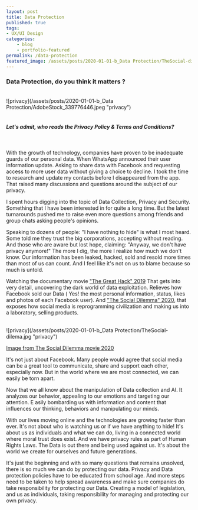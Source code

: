 ```yaml
---
layout: post
title: Data Protection
published: true
tags: 
- UX/UI Design
categories:
    - blog
    - portfolio-featured
permalink: /data-protection
featured_image: /assets/posts/2020-01-01-b_Data Protection/TheSocial-dilema.jpg
---
```

### Data Protection, do you think it matters ?



<br> ![privacy](/assets/posts/2020-01-01-b_Data Protection/AdobeStock_339776446.jpeg "privacy")<br>
<br>
#### *Let's admit, who reads the Privacy Policy & Terms and Conditions?*
<br>
<br>
With the growth of technology, companies have proven to be inadequate guards of our personal data. 
When WhatsApp announced their user information update. Asking to share data with Facebook and requesting access to more user data without giving a choice to decline. 
I took the time to research and update my contacts before I disappeared from the app. That raised many discussions and questions around the subject of our privacy. 

I spent hours digging into the topic of Data Collection, Privacy and Security. Something that I have been interested in for quite a long time. But the latest turnarounds pushed me to raise even more questions among friends and group chats asking people's opinions. 

Speaking to dozens of people: "I have nothing to hide" is what I most heard. Some told me they trust the big corporations, accepting without reading. And those who are aware but lost hope, claiming: "Anyway, we don't have privacy anymore!" 
The more I dig, the more I realize how much we don't know. Our information has been leaked, hacked, sold and resold more times than most of us can count. And I feel like it's not on us to blame because so much is untold. 

Watching the documentary movie ["The Great Hack" 2019](https://www.imdb.com/title/tt4736550/) That gets into very detail, uncovering the dark world of data exploitation. Relieves how Facebook sold our Data ( Yes! the most personal information, status, likes and photos of each Facebook user). 
And ["The Social Dilemma" 2020](https://www.imdb.com/title/tt11464826/?ref_=fn_al_tt_1), that exposes how social media is reprogramming civilization and making us into a laboratory, selling products. 

<br> ![privacy](/assets/posts/2020-01-01-b_Data Protection/TheSocial-dilema.jpg "privacy")<br>

[Image from The Social Dilemma movie 2020](https://www.imdb.com/title/tt11464826/?ref_=fn_al_tt_1)

It's not just about Facebook. Many people would agree that social media can be a great tool to communicate, share and support each other, especially now. But in the world where we are most connected, we can easily be torn apart.

Now that we all know about the manipulation of Data collection and AI. It analyzes our behavior, appealing to our emotions and targeting our attention. E
asily bombarding us with information and content that influences our thinking, behaviors and manipulating our minds. 

With our lives moving online and the technologies are growing faster than ever. It's not about who is watching us or if we have anything to hide! 
It's about us as individuals and what we can do, living in a connected world where moral trust does exist. And we have privacy rules as part of Human Rights Laws. 
The Data is out there and being used against us. It's about the world we create for ourselves and future generations. 


It's just the beginning and with so many questions that remains unsolved, there is so much we can do by protecting our data. Privacy and Data protection policies have to be educated from school age. And more steps need to be taken to help spread awareness and make sure companies do take responsibility for protecting our Data.
Creating a model of legislation, and us as individuals, taking responsibility for managing and protecting our own privacy.